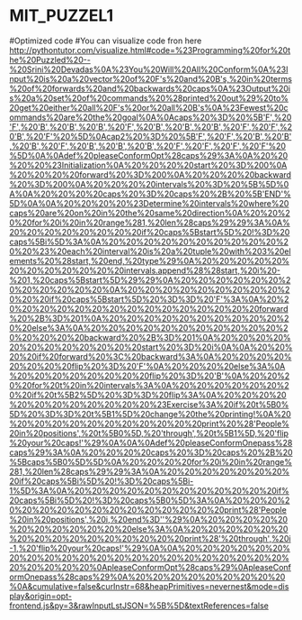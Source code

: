 # MIT_PUZZEL1
#Optimized code 
#You can visualize code fron here
http://pythontutor.com/visualize.html#code=%23Programming%20for%20the%20Puzzled%20--%20Srini%20Devadas%0A%23You%20Will%20All%20Conform%0A%23Input%20is%20a%20vector%20of%20F's%20and%20B's,%20in%20terms%20of%20forwards%20and%20backwards%20caps%0A%23Output%20is%20a%20set%20of%20commands%20%28printed%20out%29%20to%20get%20either%20all%20F's%20or%20all%20B's%0A%23Fewest%20commands%20are%20the%20goal%0A%0Acaps%20%3D%20%5B'F',%20'F',%20'B',%20'B',%20'B',%20'F',%20'B',%20'B',%20'B',%20'F',%20'F',%20'B',%20'F'%20%5D%0Acap2%20%3D%20%5B'F',%20'F',%20'B',%20'B',%20'B',%20'F',%20'B',%20'B',%20'B',%20'F',%20'F',%20'F',%20'F'%20%5D%0A%0Adef%20pleaseConformOpt%28caps%29%3A%0A%20%20%20%20%23Initialization%0A%20%20%20%20start%20%3D%200%0A%20%20%20%20forward%20%3D%200%0A%20%20%20%20backward%20%3D%200%0A%20%20%20%20intervals%20%3D%20%5B%5D%0A%0A%20%20%20%20caps%20%3D%20caps%20%2B%20%5B'END'%5D%0A%0A%20%20%20%20%23Determine%20intervals%20where%20caps%20are%20on%20in%20the%20same%20direction%0A%20%20%20%20for%20i%20in%20range%281,%20len%28caps%29%29%3A%0A%20%20%20%20%20%20%20%20if%20caps%5Bstart%5D%20!%3D%20caps%5Bi%5D%3A%0A%20%20%20%20%20%20%20%20%20%20%20%20%23%20each%20interval%20is%20a%20tuple%20with%203%20elements%20%28start,%20end,%20type%29%0A%20%20%20%20%20%20%20%20%20%20%20%20intervals.append%28%28start,%20i%20-%201,%20caps%5Bstart%5D%29%29%0A%20%20%20%20%20%20%20%20%20%20%20%20%0A%20%20%20%20%20%20%20%20%20%20%20%20if%20caps%5Bstart%5D%20%3D%3D%20'F'%3A%0A%20%20%20%20%20%20%20%20%20%20%20%20%20%20%20%20forward%20%2B%3D%201%0A%20%20%20%20%20%20%20%20%20%20%20%20else%3A%0A%20%20%20%20%20%20%20%20%20%20%20%20%20%20%20%20backward%20%2B%3D%201%0A%20%20%20%20%20%20%20%20%20%20%20%20start%20%3D%20i%0A%0A%20%20%20%20if%20forward%20%3C%20backward%3A%0A%20%20%20%20%20%20%20%20flip%20%3D%20'F'%0A%20%20%20%20else%3A%0A%20%20%20%20%20%20%20%20flip%20%3D%20'B'%0A%20%20%20%20for%20t%20in%20intervals%3A%0A%20%20%20%20%20%20%20%20if%20t%5B2%5D%20%3D%3D%20flip%3A%0A%20%20%20%20%20%20%20%20%20%20%20%20%23Exercise%3A%20if%20t%5B0%5D%20%3D%3D%20t%5B1%5D%20change%20the%20printing!%0A%20%20%20%20%20%20%20%20%20%20%20%20print%20%28'People%20in%20positions',%20t%5B0%5D,%20'through',%20t%5B1%5D,%20'flip%20your%20caps!'%29%0A%0A%0Adef%20pleaseConformOnepass%28caps%29%3A%0A%20%20%20%20caps%20%3D%20caps%20%2B%20%5Bcaps%5B0%5D%5D%0A%20%20%20%20for%20i%20in%20range%281,%20len%28caps%29%29%3A%0A%20%20%20%20%20%20%20%20if%20caps%5Bi%5D%20!%3D%20caps%5Bi-1%5D%3A%0A%20%20%20%20%20%20%20%20%20%20%20%20if%20caps%5Bi%5D%20!%3D%20caps%5B0%5D%3A%0A%20%20%20%20%20%20%20%20%20%20%20%20%20%20%20%20print%28'People%20in%20positions',%20i,%20end%3D''%29%0A%20%20%20%20%20%20%20%20%20%20%20%20else%3A%0A%20%20%20%20%20%20%20%20%20%20%20%20%20%20%20%20print%28'%20through',%20i-1,%20'flip%20your%20caps!'%29%0A%0A%20%20%20%20%20%20%20%20%20%20%20%20%20%20%20%20%20%20%20%20%20%20%20%20%20%20%20%0ApleaseConformOpt%28caps%29%0ApleaseConformOnepass%28caps%29%0A%20%20%20%20%20%20%20%20%20%0A&cumulative=false&curInstr=68&heapPrimitives=nevernest&mode=display&origin=opt-frontend.js&py=3&rawInputLstJSON=%5B%5D&textReferences=false
